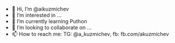 - 👋 Hi, I’m @aikuzmichev
- 👀 I’m interested in ...
- 🌱 I’m currently learning Puthon
- 💞️ I’m looking to collaborate on ...
- 📫 How to reach me: TG: @a_kuzmichev, fb: fb.com/akuzmichev

<!---
aikuzmichev/aikuzmichev is a ✨ special ✨ repository because its `README.md` (this file) appears on your GitHub profile.
You can click the Preview link to take a look at your changes.
--->
